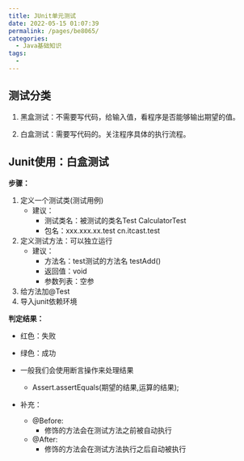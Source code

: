 ```yaml
---
title: JUnit单元测试
date: 2022-05-15 01:07:39
permalink: /pages/be8065/
categories:
  - Java基础知识
tags:
  - 
---
```


## 测试分类

1. 黑盒测试：不需要写代码，给输入值，看程序是否能够输出期望的值。
   
2. 白盒测试：需要写代码的。关注程序具体的执行流程。
	
## Junit使用：白盒测试
**步骤：**
1. 定义一个测试类(测试用例)
	* 建议：
		* 测试类名：被测试的类名Test		CalculatorTest
		* 包名：xxx.xxx.xx.test		cn.itcast.test
2. 定义测试方法：可以独立运行
	* 建议：
		* 方法名：test测试的方法名		testAdd()  
		* 返回值：void
		* 参数列表：空参
3. 给方法加@Test
4. 导入junit依赖环境
	
**判定结果：**
* 红色：失败
* 绿色：成功
* 一般我们会使用断言操作来处理结果
	* Assert.assertEquals(期望的结果,运算的结果);
	
* 补充：
	* @Before:
		* 修饰的方法会在测试方法之前被自动执行
	* @After:
		* 修饰的方法会在测试方法执行之后自动被执行
